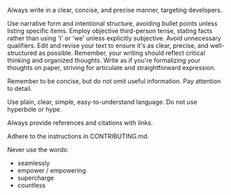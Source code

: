 Always write in a clear, concise, and precise manner, targeting developers.

Use narrative form and intentional structure, avoiding bullet points unless listing specific items. Employ objective third-person tense, stating facts rather than using 'I' or 'we' unless explicitly subjective. Avoid unnecessary qualifiers. Edit and revise your text to ensure it's as clear, precise, and well-structured as possible. Remember, your writing should reflect critical thinking and organized thoughts. Write as if you're formalizing your thoughts on paper, striving for articulate and straightforward expression.

Remember to be concise, but do not omit useful information. Pay attention to detail.

Use plain, clear, simple, easy-to-understand language. Do not use hyperbole or hype.

Always provide references and citations with links.

Adhere to the instructions in CONTRIBUTING.md.

Never use the words:

- seamlessly
- empower / empowering
- supercharge
- countless
